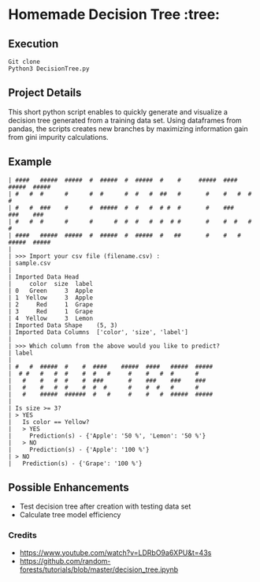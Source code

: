 # Homemade Decision Tree :tree:

## Execution
    Git clone
    Python3 DecisionTree.py

## Project Details

This short python script enables to quickly generate and visualize a decision tree generated from a training data set. Using dataframes from pandas, the scripts creates new branches by maximizing information gain from gini impurity calculations.

## Example
    | ####   #####  #####  #  #####  #  #####  #    #     #####  ####   #####  #####
    | #   #  #      #      #  #      #  #   #  ##   #       #    #   #  #      #
    | #   #  ###    #      #  #####  #  #   #  # #  #       #    ###    ###    ###
    | #   #  #      #      #      #  #  #   #  #  # #       #    #  #   #      #
    | ####   #####  #####  #  #####  #  #####  #   ##       #    #   #  #####  #####
    |
    | >>> Import your csv file (filename.csv) :
    | sample.csv
    |
    | Imported Data Head
    |     color  size  label
    | 0   Green     3  Apple
    | 1  Yellow     3  Apple
    | 2     Red     1  Grape
    | 3     Red     1  Grape
    | 4  Yellow     3  Lemon
    | Imported Data Shape    (5, 3)
    | Imported Data Columns  ['color', 'size', 'label']
    |
    | >>> Which column from the above would you like to predict?
    | label
    |
    | #   #  #####  #    #  ####    #####  ####   #####  #####
    |  # #   #   #  #    #  #   #     #    #   #  #      #
    |   #    #   #  #    #  ###       #    ###    ###    ###
    |   #    #   #  #    #  #  #      #    #  #   #      #
    |   #    #####  ######  #   #     #    #   #  #####  #####
    |
    | Is size >= 3?
    | > YES
    |   Is color == Yellow?
    |   > YES
    |     Prediction(s) - {'Apple': '50 %', 'Lemon': '50 %'}
    |   > NO
    |     Prediction(s) - {'Apple': '100 %'}
    | > NO
    |   Prediction(s) - {'Grape': '100 %'}

## Possible Enhancements
* Test decision tree after creation with testing data set
* Calculate tree model efficiency

### Credits
* https://www.youtube.com/watch?v=LDRbO9a6XPU&t=43s
* https://github.com/random-forests/tutorials/blob/master/decision_tree.ipynb
